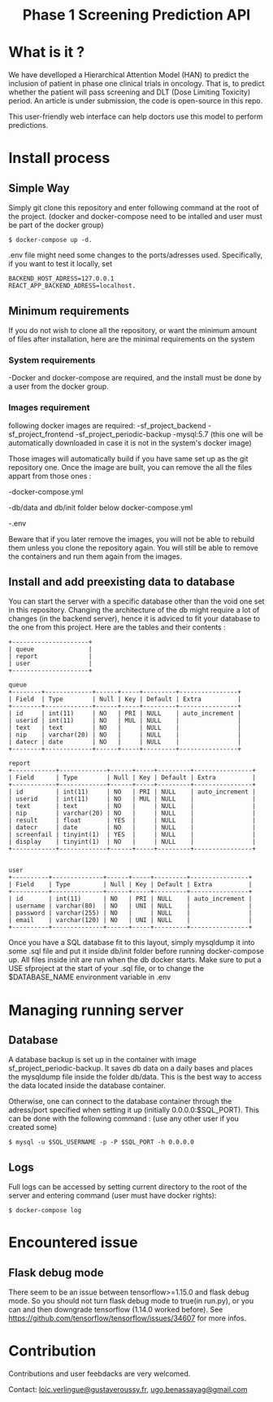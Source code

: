 <h1 align="center"> Phase 1 Screening Prediction API </h1>

# What is it ?
We have develloped a Hierarchical Attention Model (HAN) to predict the inclusion of patient in phase one clinical trials in oncology. That is, to predict whether the patient will pass screening and DLT (Dose Limiting Toxicity) period. An article is under submission, the code is open-source in this repo.

This user-friendly web interface can help doctors use this model to perform predictions.

# Install process
## Simple Way
Simply git clone this repository and enter following command at the root of the project. (docker and docker-compose need to be intalled and user must be part of the docker group)

	$ docker-compose up -d. 
.env file might need some changes to the ports/adresses used. Specifically, if you want to test it locally, set

	BACKEND_HOST_ADRESS=127.0.0.1
	REACT_APP_BACKEND_ADRESS=localhost.

## Minimum requirements
If you do not wish to clone all the repository, or want the minimum amount of files after installation, here are the minimal requirements on the system
### System requirements
-Docker and docker-compose are required, and the install must be done by a user from the docker group.
### Images requirement
following docker images are required:
-sf_project_backend
-sf_project_frontend
-sf_project_periodic-backup
-mysql:5.7 (this one will be automatically downloaded in case it is not in the system's docker image)

Those images will automatically build if you have same set up as the git repository one. Once the image are built, you can remove the all the files appart from those ones :

-docker-compose.yml

-db/data and db/init folder below docker-compose.yml

-.env

Beware that if you later remove the images, you will not be able to rebuild them unless you clone the repository again.
You will still be able to remove the containers and run them again from the images.

## Install and add preexisting data to database
You can start the server with a specific database other than the void one set in this repository. Changing the architecture of the db might require a lot of changes (in the backend server), hence it is adviced to fit your database to the one from this project. Here are the tables and their contents :

	+---------------------+
	| queue               |
	| report              |
	| user                |
	+---------------------+

	queue
	+--------+-------------+------+-----+---------+----------------+
	| Field  | Type        | Null | Key | Default | Extra          |
	+--------+-------------+------+-----+---------+----------------+
	| id     | int(11)     | NO   | PRI | NULL    | auto_increment |
	| userid | int(11)     | NO   | MUL | NULL    |                |
	| text   | text        | NO   |     | NULL    |                |
	| nip    | varchar(20) | NO   |     | NULL    |                |
	| datecr | date        | NO   |     | NULL    |                |
	+--------+-------------+------+-----+---------+----------------+

	report
	+------------+-------------+------+-----+---------+----------------+
	| Field      | Type        | Null | Key | Default | Extra          |
	+------------+-------------+------+-----+---------+----------------+
	| id         | int(11)     | NO   | PRI | NULL    | auto_increment |
	| userid     | int(11)     | NO   | MUL | NULL    |                |
	| text       | text        | NO   |     | NULL    |                |
	| nip        | varchar(20) | NO   |     | NULL    |                |
	| result     | float       | YES  |     | NULL    |                |
	| datecr     | date        | NO   |     | NULL    |                |
	| screenfail | tinyint(1)  | YES  |     | NULL    |                |
	| display    | tinyint(1)  | NO   |     | NULL    |                |
	+------------+-------------+------+-----+---------+----------------+


	user
	+----------+--------------+------+-----+---------+----------------+
	| Field    | Type         | Null | Key | Default | Extra          |
	+----------+--------------+------+-----+---------+----------------+
	| id       | int(11)      | NO   | PRI | NULL    | auto_increment |
	| username | varchar(80)  | NO   | UNI | NULL    |                |
	| password | varchar(255) | NO   |     | NULL    |                |
	| email    | varchar(120) | NO   | UNI | NULL    |                |
	+----------+--------------+------+-----+---------+----------------+

Once you have a SQL database fit to this layout, simply mysqldump it into some .sql file and put it inside db/init folder before running docker-compose up. All files inside init are run when the db docker starts. Make sure to put a USE sfproject at the start of your .sql file, or to change the $DATABASE_NAME environment variable in .env


# Managing running server
## Database
A database backup is set up in the container with image sf_project_periodic-backup. It saves db data on a daily bases and places the mysqldump file inside the folder db/data. This is the best way to access the data located inside the database container.

Otherwise, one can connect to the database container through the adress/port specified when setting it up (initially 0.0.0.0:$SQL_PORT). This can be done with the following command : (use any other user if you created some)

	$ mysql -u $SQL_USERNAME -p -P $SQL_PORT -h 0.0.0.0

## Logs
Full logs can be accessed by setting current directory to the root of the server and entering command (user must have docker rights):

	$ docker-compose log

# Encountered issue

## Flask debug mode
There seem to be an issue between tensorflow>=1.15.0 and flask debug mode. So you should not turn flask debug mode to true(in run.py), or you can and then downgrade tensorflow (1.14.0 worked before). See https://github.com/tensorflow/tensorflow/issues/34607 for more infos.

# Contribution

Contributions and user feebdacks are very welcomed.

Contact: loic.verlingue@gustaveroussy.fr, ugo.benassayag@gmail.com
